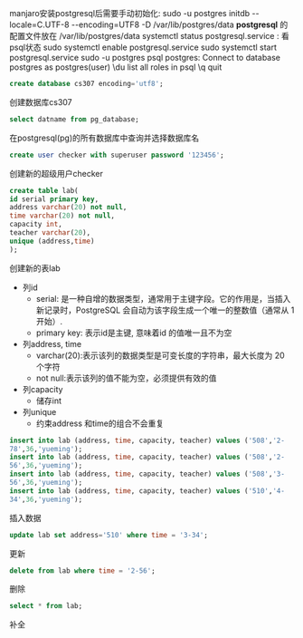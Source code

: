 manjaro安装postgresql后需要手动初始化:
sudo -u postgres initdb --locale=C.UTF-8 --encoding=UTF8 -D /var/lib/postgres/data
__postgresql__ 的配置文件放在 /var/lib/postgres/data
systemctl status postgresql.service : 看psql状态
sudo systemctl enable postgresql.service 
sudo systemctl start postgresql.service
sudo -u postgres psql postgres: Connect to database postgres as postgres(user) 
\du list all roles in psql
\q quit

```sql
create database cs307 encoding='utf8';
```
创建数据库cs307

```sql
select datname from pg_database;
```
在postgresql(pg)的所有数据库中查询并选择数据库名

```sql
create user checker with superuser password '123456';
```
创建新的超级用户checker

```sql
create table lab(
id serial primary key,
address varchar(20) not null,
time varchar(20) not null,
capacity int,
teacher varchar(20),
unique (address,time)
);
```
创建新的表lab
- 列id 
	- serial: 是一种自增的数据类型，通常用于主键字段。它的作用是，当插入新记录时，PostgreSQL 会自动为该字段生成一个唯一的整数值（通常从 1 开始）.
	- primary key: 表示id是主键, 意味着id 的值唯一且不为空
- 列address, time
	- varchar(20):表示该列的数据类型是可变长度的字符串，最大长度为 20 个字符
	- not null:表示该列的值不能为空，必须提供有效的值
- 列capacity
	- 储存int
- 列unique
	- 约束address 和time的组合不会重复

```sql
insert into lab (address, time, capacity, teacher) values ('508','2-
78',36,'yueming');
insert into lab (address, time, capacity, teacher) values ('508','2-
56',36,'yueming');
insert into lab (address, time, capacity, teacher) values ('508','3-
56',36,'yueming');
insert into lab (address, time, capacity, teacher) values ('510','4-
34',36,'yueming');
```
插入数据

```sql
update lab set address='510' where time = '3-34';
```
更新

```sql
delete from lab where time = '2-56';
```
删除

```sql
select * from lab;
```
补全